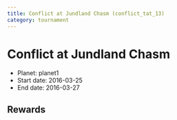 ```yaml
---
title: Conflict at Jundland Chasm (conflict_tat_13)
category: tournament
---
```

# Conflict at Jundland Chasm

  * Planet: planet1
  * Start date: 2016-03-25
  * End date: 2016-03-27

## Rewards

